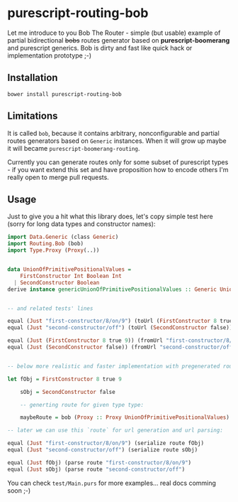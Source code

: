 # purescript-routing-bob

Let me introduce to you Bob The Router - simple (but usable) example of partial bidirectional ~~bobs~~ routes generator based on __purescript-boomerang__ and purescript generics. Bob is dirty and fast like quick hack or implementation prototype ;-)

## Installation

```shell
bower install purescript-routing-bob
```

## Limitations

It is called `bob`, because it contains arbitrary, nonconfigurable and partial routes generators based on `Generic` instances.
When it will grow up maybe it will became `purescript-boomerang-routing`.

Currently you can generate routes only for some subset of purescript types - if you want extend this set and have proposition how to encode others I'm really open to merge pull requests.

## Usage

Just to give you a hit what this library does, let's copy simple test here (sorry for long data types and constructor names):

```purescript
import Data.Generic (class Generic)
import Routing.Bob (bob)
import Type.Proxy (Proxy(..))


data UnionOfPrimitivePositionalValues =
    FirstConstructor Int Boolean Int
  | SecondConstructor Boolean
derive instance genericUnionOfPrimitivePositionalValues :: Generic UnionOfPrimitivePositionalValues


-- and related tests' lines

equal (Just "first-constructor/8/on/9") (toUrl (FirstConstructor 8 true 9))
equal (Just "second-constructor/off") (toUrl (SecondConstructor false))

equal (Just (FirstConstructor 8 true 9)) (fromUrl "first-constructor/8/on/9")
equal (Just (SecondConstructor false)) (fromUrl "second-constructor/off")


-- below more realistic and faster implementation with pregenerated router

let fObj = FirstConstructor 8 true 9

    sObj = SecondConstructor false

    -- generting route for given type type:

    maybeRoute = bob (Proxy :: Proxy UnionOfPrimitivePositionalValues)

-- later we can use this `route` for url generation and url parsing:

equal (Just "first-constructor/8/on/9") (serialize route fObj)
equal (Just "second-constructor/off") (serialize route sObj)

equal (Just fObj) (parse route "first-constructor/8/on/9")
equal (Just sObj) (parse route "second-constructor/off")

```

You can check `test/Main.purs` for more examples... real docs comming soon ;-)
